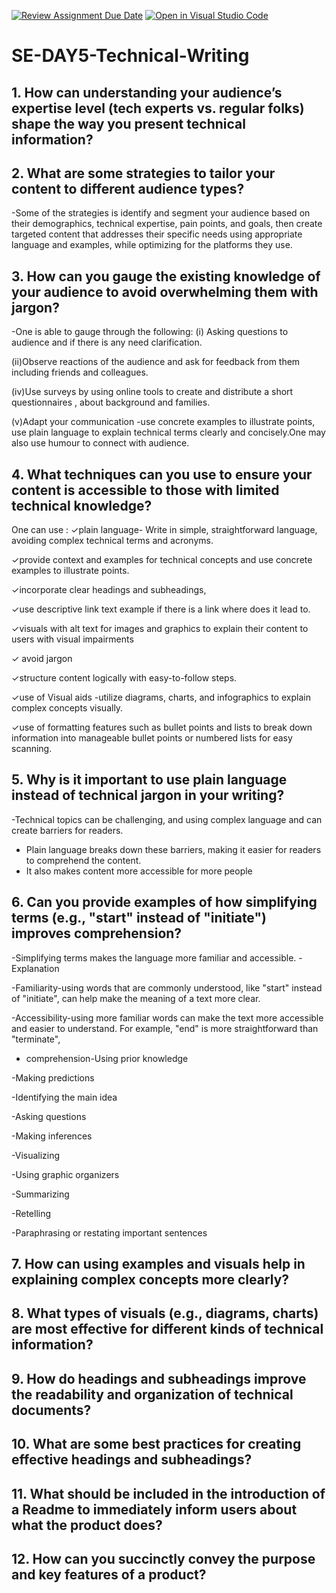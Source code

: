 [![Review Assignment Due Date](https://classroom.github.com/assets/deadline-readme-button-22041afd0340ce965d47ae6ef1cefeee28c7c493a6346c4f15d667ab976d596c.svg)](https://classroom.github.com/a/zsAR-pyY)
[![Open in Visual Studio Code](https://classroom.github.com/assets/open-in-vscode-2e0aaae1b6195c2367325f4f02e2d04e9abb55f0b24a779b69b11b9e10269abc.svg)](https://classroom.github.com/online_ide?assignment_repo_id=18533875&assignment_repo_type=AssignmentRepo)
# SE-DAY5-Technical-Writing
## 1. How can understanding your audience’s expertise level (tech experts vs. regular folks) shape the way you present technical information?
## 2. What are some strategies to tailor your content to different audience types?

  -Some of the strategies is identify and segment your audience based on their demographics, technical expertise, pain points, and goals, then create targeted content that addresses their specific needs using appropriate language and examples, while  optimizing for the platforms they use.


## 3. How can you gauge the existing knowledge of your audience to avoid overwhelming them with jargon?

-One is able to gauge through the following:
  (i) Asking questions to audience and if there is any need clarification.

  (ii)Observe reactions of the audience and ask for feedback from them including friends and colleagues.

  (iv)Use surveys by using online tools to create and distribute a short questionnaires , about background and families.

  (v)Adapt your communication -use concrete examples to illustrate points,
use plain language to explain technical terms clearly and concisely.One may also use humour to connect with audience.


## 4. What techniques can you use to ensure your content is accessible to those with limited technical knowledge?


One can use :
✓plain language-  Write in simple, straightforward language, avoiding complex technical terms and acronyms. 


✓provide context and examples for technical concepts and use concrete examples to illustrate points. 

✓incorporate clear headings and subheadings,

✓use descriptive link text example if there is a link where does it lead to.

 ✓visuals with alt text for images and graphics to explain their content to users with visual impairments

✓ avoid jargon

✓structure content logically with easy-to-follow steps.

✓use of Visual aids -utilize diagrams, charts, and infographics to explain complex concepts visually. 

✓use of formatting features such as bullet points and lists to break down information into manageable bullet points or numbered lists for easy scanning. 


## 5. Why is it important to use plain language instead of technical jargon in your writing?


-Technical topics can be challenging, and using complex language and can create barriers for readers.
- Plain language breaks down these barriers, making it easier for readers to comprehend the content.
- It also makes content more accessible for more people

## 6. Can you provide examples of how simplifying terms (e.g., "start" instead of "initiate") improves comprehension?

  -Simplifying terms makes the language more familiar and accessible. 
 -Explanation 

-Familiarity-using words that are commonly understood, like "start" instead of "initiate", can help make the meaning of a text more clear.

-Accessibility-using more familiar words can make the text more accessible and easier to understand. For example, "end" is more straightforward than "terminate", 

- comprehension-Using prior knowledge

-Making predictions

-Identifying the main idea

-Asking questions

-Making inferences

-Visualizing

-Using graphic organizers

-Summarizing

-Retelling

-Paraphrasing or restating important sentences


## 7. How can using examples and visuals help in explaining complex concepts more clearly?
## 8. What types of visuals (e.g., diagrams, charts) are most effective for different kinds of technical information?
## 9. How do headings and subheadings improve the readability and organization of technical documents?
## 10. What are some best practices for creating effective headings and subheadings?
## 11. What should be included in the introduction of a Readme to immediately inform users about what the product does?
## 12. How can you succinctly convey the purpose and key features of a product?
